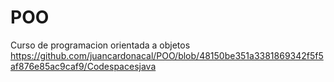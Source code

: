 # POO
Curso de programacion orientada a objetos
https://github.com/juancardonacal/POO/blob/48150be351a3381869342f5f5af876e85ac9caf9/Codespacesjava
